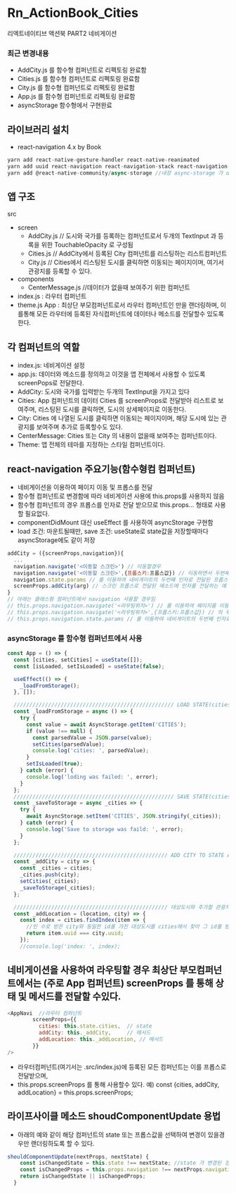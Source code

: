 # Rn_ActionBook_Cities
리엑트네이티브 액션북 PART2 네비게이션

### 최근 변경내용
- AddCity.js 를 함수형 컴퍼넌트로 리펙토링 완료함
- Cities.js 를 함수형 컴퍼넌트로 리펙토링 완료함
- City.js 를 함수형 컴퍼넌트로 리펙토링 완료함
- App.js 를 함수형 컴퍼넌트로 리펙토링 완료함
- asyncStorage 함수형에서 구현완료
   
##  라이브러리 설치
- react-navigation 4.x by Book
```js
yarn add react-native-gesture-handler react-native-reanimated
yarn add uuid react-navigation react-navigation-stack react-navigation-tabs
yarn add @react-native-community/async-storage //내장 async-storage 가 deprecated 되어 추후 따로 추가함.
```   
   
## 앱 구조

src
- screen
  - AddCity.js   // 도시와 국가를 등록하는 컴퍼넌트로서 두개의 TextInput 과 등록을 위한 TouchableOpacity 로 구성됨
  - Cities.js  // AddCity에서 등록된 City 컴퍼넌트를 리스팅하는 리스트컴퍼넌트
  - City.js  // Cities에서 리스팅된 도시를 클릭하면 이동되는 페이지이며, 여기서 관광지를 등록할 수 있다.
- components
  - CenterMessage.js //데이터가 없을때 보여주기 위한 컴퍼넌트
- index.js : 라우터 컴퍼넌트 <AppNavi />
- theme.js
App : 최상단 부모컴퍼넌트로서 라우터 컴퍼넌트인 <AppNavi />만을 랜더링하며, 이를통해 모든 라우터에 등록된 자식컴퍼넌트에 데이터나 메소드를 전달할수 있도록 한다.
   
   
## 각 컴퍼넌트의 역할
- index.js: 네비게이션 설정
- app.js: 데이터와 메소드를 정의하고 이것을 앱 전체에서 사용할 수 있도록 screenPops로 전달한다.
- AddCity: 도시와 국가를 입력받는 두개의 TextInput을 가지고 있다
- Cities: App 컴퍼넌트의 데이터 Cities 를 screenProps로 전달받아 리스트로 보여주며, 리스팅된 도시를 클릭하면, 도시의 상세페이지로 이동한다.
- City: Cities 에 나열된 도시를 클릭하면 이동되는 페이지이며, 해당 도시에 있는 관광지를 보여주며 추가로 등록할수도 있다.
- CenterMessage: Cities 또는 City 의 내용이 없을때 보여주는 컴퍼넌트이다.
- Theme: 앱 전체의 테마를 지정하는 스타일 컴퍼넌트이다.
   


## react-navigation 주요기능(함수형컴 컴퍼넌트)

- 네비게이션을 이용하여 페이지 이동 및 프롭스를 전달
- 함수형 컴퍼넌트로 변경함에 따라 네비게이션 사용에 this.props를 사용하지 않음
- 함수형 컴퍼넌트의 경우 프롭스를 인자로 전달 받으므로 this.props... 형태로 사용할 필요없다.
- componentDidMount 대신 useEffect 를 사용하여 asyncStorage 구현함
- load 조건: 마운트될때만, save 조건: useState로 state값을 저장할때마다 asyncStorage에도 같이 저장
```js
addCity = ({screenProps,navigation}){
  ...
  navigation.navigate('<이동할 스크린>') // 이동할경우
  navigation.navigate('<이동할 스크린>',{프롭스키:프롭스값}) // 이동하면서 두번째 인자값으로 프롭스를 전달할수 있다.
  navigation.state.params // 를 이용하여 네비게이트의 두번째 인자로 전달된 프롭스값을 받는쪽에서 참조할수 있다.
  screenProps.addCity(arg) // 스크린 프롭스로 전달된 메소드에 인자를 전달하는 예
}
// 아래는 클래스형 컴퍼넌트에서 navigation 사용할 경우임
// this.props.navigation.navigate('<라우팅위치>') // 를 이용하여 페이지를 이동한다.
// this.props.navigation.navigate('<라우팅위치>',{프롭스키:프롭스값}) // 의 두번째 인자로 프롭스를 전달할수 있다.
// this.props.navigation.state.params // 를 이용하여 네비게이트의 두번째 인자로 전달된 프롭스값을 받는쪽에서 참조할수 있다... 
```      
### asyncStorage 를 함수형 컴퍼넌트에서 사용   
```js
const App = () => {
  const [cities, setCities] = useState([]);
  const [isLoaded, setIsLoaded] = useState(false);

  useEffect(() => {
    _loadFromStorage();
  }, []);

  /////////////////////////////////////////////////// LOAD STATE(cities) FROM ASYNC STORAGE
  const _loadFromStorage = async () => {
    try {
      const value = await AsyncStorage.getItem('CITIES');
      if (value !== null) {
        const parsedValue = JSON.parse(value);
        setCities(parsedValue);
        console.log('cities: ', parsedValue);
      }
      setIsLoaded(true);
    } catch (error) {
      console.log('loding was failed: ', error);
    }
  };
  /////////////////////////////////////////////////// SAVE STATE(cities) TO ASYNC STORAGE
  const _saveToStorage = async _cities => {
    try {
      await AsyncStorage.setItem('CITIES', JSON.stringify(_cities));
    } catch (error) {
      console.log('Save to storage was faild: ', error);
    }
  };

  ///////////////////////////////////////////////// ADD CITY TO STATE AND ASYNC STORAGE
  const _addCity = city => {
    const _cities = cities;
    _cities.push(city);
    setCities(_cities);
    _saveToStorage(_cities);
  };

  ///////////////////////////////////////////////// 대상도시와 추가할 관광지를 인수로 받아서 해당도시에 관광지를 추가한다.
  const _addLocation = (location, city) => {
    const index = cities.findIndex(item => {
      //인 수로 받은 city와 동일한 id를 가진 대상도시를 cities에서 찾아 그 id를 받아온다.
      return item.uuid === city.uuid;
    });
    //console.log('index: ', index);
```      
   
## 네비게이션을 사용하여 라우팅할 경우 최상단 부모컴퍼넌트에서는 (주로 App 컴퍼넌트) screenProps 를 통해 상태 및 메서드를 전달할 수있다.
```js
<AppNavi  //라우터 컴퍼넌트
        screenProps={{
          cities: this.state.cities,  // state
          addCity: this._addCity,     // 메서드
          addLocation: this._addLocation, // 메서드
        }}
/>
```
- 라우터컴퍼넌트(여기서는 .src/index.js)에 등록된 모든 컴퍼넌트는 이를 프롭스로 전달받으며,
- this.props.screenProps 를 통해 사용할수 있다.
   예) const {cities, addCity, addLocation} = this.props.screenProps;

## 라이프사이클 메소드 shoudComponentUpdate 용법

- 아래의 예와 같이 해당 컴퍼넌트의 state 또는 프롭스값을 선택하여 변경이 있을경우만 랜더링하도록 할 수 있다.
```js
shouldComponentUpdate(nextProps, nextState) {
    const isChangedState = this.state !== nextState; //state 가 변경된 경우
    const isChangedProps = this.props.navigation !== nextProps.navigation; //props.navigation 이 변경된경우
    return isChangedState || isChangedProps;
  }
```   